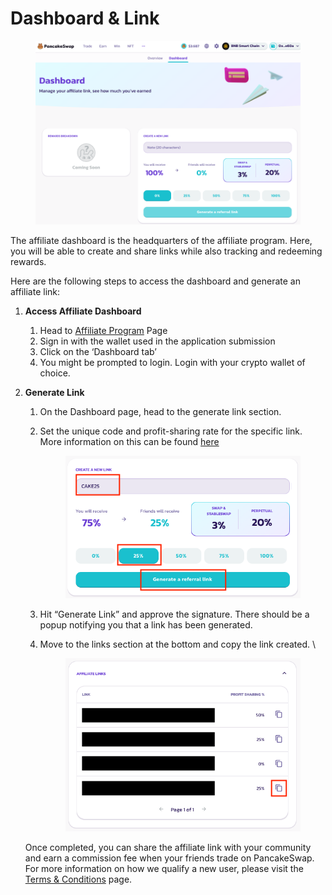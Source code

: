 # Dashboard & Link

<figure><img src="../../.gitbook/assets/affiliate-landing-page-07.png" alt=""><figcaption></figcaption></figure>

The affiliate dashboard is the headquarters of the affiliate program. Here, you will be able to create and share links while also tracking and redeeming rewards.

Here are the following steps to access the dashboard and generate an affiliate link:

1. **Access Affiliate Dashboard**&#x20;
   1. Head to [Affiliate Program](https://pancakeswap.finance/affiliates-program) Page&#x20;
   2. Sign in with the wallet used in the application submission
   3. Click on the ‘Dashboard tab’
   4. You might be prompted to login. Login with your crypto wallet of choice.
2.  **Generate Link**

    1. On the Dashboard page, head to the generate link section.&#x20;
    2.  Set the unique code and profit-sharing rate for the specific link. More information on this can be found [here](commission-structure-and-payment.md)\
        &#x20;

        <figure><img src="../../.gitbook/assets/affiliate-landing-page-10.png" alt=""><figcaption></figcaption></figure>
    3. Hit “Generate Link” and approve the signature. There should be a popup notifying you that a link has been generated.
    4.  Move to the links section at the bottom and copy the link created. \


        <figure><img src="../../.gitbook/assets/affiliate-landing-page-09.png" alt=""><figcaption></figcaption></figure>

    Once completed, you can share the affiliate link with your community and earn a commission fee when your friends trade on PancakeSwap. For more information on how we qualify a new user, please visit the [Terms & Conditions](terms-and-conditions.md) page.

